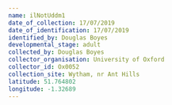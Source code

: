 ```yaml
---
name: ilNotUddm1
date_of_collection: 17/07/2019
date_of_identification: 17/07/2019
identified_by: Douglas Boyes
developmental_stage: adult
collected_by: Douglas Boyes
collector_organisation: University of Oxford
collector_id: Ox0052
collection_site: Wytham, nr Ant Hills
latitude: 51.764802
longitude: -1.32689
---
```

